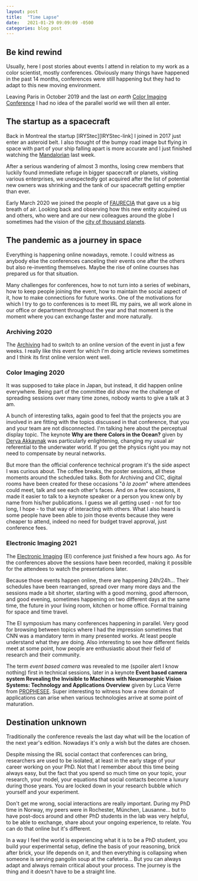 ```yaml
---
layout: post
title:  "Time Lapse"
date:   2021-01-29 09:09:09 -0500
categories: blog post
---
```



## Be kind rewind
Usually, here I post stories about events I attend in relation to my work as a color scientist, mostly conferences. Obviously many things have happened in the past 14 months, conferences were still happening but they had to adapt to this new moving environment.

Leaving Paris in October 2019 and the last *on earth* [Color Imaging Conference][CIC27-link] I had no idea of the parallel world we will then all enter.

## The startup as a spacecraft
Back in Montreal the startup [IRYStec][IRYStec-link] I joined in 2017 just enter an asteroid belt. I also thought of the bumpy road image but flying in space with part of your ship falling apart is more accurate and I just finished watching the [Mandalorian][Mandalorian-link] last week.

After a serious wandering of almost 3 months, losing crew members that luckily found immediate refuge in bigger spacecraft or planets, visiting various enterprises, we unexpectedly got acquired after the list of potential new owners was shrinking and the tank of our spacecraft getting emptier than ever.

Early March 2020 we joined the people of [FAURECIA][FAURECIA-link] that gave us a big breath of air. Looking back and observing how this new entity acquired us and others, who were and are our new colleagues around the globe I sometimes had the vision of the [city of thousand planets][ThousandPlanet-link].

## The pandemic as a journey in space
Everything is happening online nowadays, remote. I could witness as anybody else the conferences canceling their events one after the others but also re-inventing themselves. Maybe the rise of online courses has prepared us for that situation.

Many challenges for conferences, how to not turn into a series of webinars, how to keep people joining the event, how to maintain the social aspect of it, how to make connections for future works. One of the motivations for which I try to go to conferences is to meet IRL my pairs, we all work alone in our office or department throughout the year and that moment is the moment where you can exchange faster and more naturally.

### Archiving 2020
The [Archiving][Archiving-link] had to switch to an online version of the event in just a few weeks. I really like this event for which I'm doing article reviews sometimes and I think its first online version went well.

### Color Imaging 2020
It was supposed to take place in Japan, but instead, it did happen online everywhere. Being part of the committee did show me the challenge of spreading sessions over many time zones, nobody wants to give a talk at 3 am.

A bunch of interesting talks, again good to feel that the projects you are involved in are fitting with the topics discussed in that conference, that you and your team are not disconnected. I'm talking here about the perceptual display topic. The keynote **Why are there Colors in the Ocean?** given by [Derya Akkaynak][DeryaAkkaynak-link] was particularly enlightening, changing my usual air referential to the underwater world. If you get the physics right you may not need to compensate by neural networks.

But more than the official conference technical program it's the side aspect I was curious about. The coffee breaks, the poster sessions, all these moments around the scheduled talks. Both for Archiving and CIC, digital rooms have been created for these occasions "*à la zoom*" where attendees could meet, talk and see each other's faces. And on a few occasions, it made it easier to talk to a keynote speaker or a  person you knew only by name from his/her publications. I guess we all getting used - not for too long, I hope - to that way of interacting with others. What I also heard is some people have been able to join those events because they were cheaper to attend, indeed no need for budget travel approval, just conference fees.

### Electronic Imaging 2021
The [Electronic Imaging][EI-link] (EI) conference just finished a few hours ago. As for the conferences above the sessions have been recorded, making it possible for the attendees to watch the presentations later.

Because those events happen online, there are happening 24h/24h... Their schedules have been rearranged, spread over many more days and the sessions made a bit shorter, starting with a good morning, good afternoon, and good evening, sometimes happening on two different days at the same time, the future in your living room, kitchen or home office. Formal training for space and time travel.

The EI symposium has many conferences happening in parallel. Very good for browsing between topics where I had the impression sometimes that CNN was a mandatory term in many presented works. At least people understand what they are doing. Also interesting to see how different fields meet at some point, how people are enthusiastic about their field of research and their community.

The term *event based camera* was revealed to me (spoiler alert I know nothing) first in technical sessions, later in a keynote **Event based camera system Revealing the Invisible to Machines with Neuromorphic Vision Systems: Technology and Applications Overview** given by Luca Verre from [PROPHESEE][PROPHESEE-link]. Super interesting to witness how a new domain of applications can arise when various technologies arrive at some point of maturation.

## Destination unknown

Traditionally the conference reveals the last day what will be the location of the next year's edition. Nowadays it's only a wish but the dates are chosen.

Despite missing the IRL social contact that conferences can bring, researchers are used to be isolated, at least in the early stage of your career working on your PhD. Not that I remember about this time being always easy, but the fact that you spend so much time on your topic, your research, your model, your equations that social contacts become a luxury during those years. You are locked down in your research bubble which yourself and your experiment.

Don't get me wrong, social interactions are really important. During my PhD time in Norway, my peers were in Rochester, München, Lausanne... but to have post-docs around and other PhD students in the lab was very helpful, to be able to exchange, share about your ongoing experience, to relate. You can do that online but it's different.

In a way I feel the world is experiencing what it is to be a PhD student, you build your experimental setup, define the basis of your reasoning, brick after brick, your life depends on it, and then everything is collapsing when someone is serving pangolin soup at the cafeteria... But you can always adapt and always remain critical about your process. The journey is the thing and it doesn't have to be a straight line.




[PROPHESEE-link]:https://www.prophesee.ai/
[EI-link]:https://www.imaging.org/site/IST/Conferences/EI/EI2021/IST/Conferences/EI/EI_2021/EI2021.aspx?hkey=8c1e8c7e-5c8b-446a-bea8-481aa189d283
[DeryaAkkaynak-link]:https://www.deryaakkaynak.com/sea-thru
[Archiving-link]:https://www.imaging.org/site/IST/Conferences/Archiving/Archiving_2020/IST/Conferences/Archiving/Archiving2020/Archiving2020_Home.aspx?hkey=4ca65bcd-0fe5-419c-9560-82a9bae6bff3
[ThousandPlanet-link]:https://www.imdb.com/title/tt2239822/
[CIC27-link]:https://www.imaging.org/site/IST/Conferences/Color_and_Imaging/CIC27__2019_/IST/Conferences/CIC/CIC2019/CIC27_Home.aspx?hkey=0fb3eb64-061f-4609-8d3c-7b8e6c0c4b90
[Mandalorian-link]:https://www.imdb.com/title/tt8111088/
[FAURECIA-link]:https://www.faurecia.com/accueil
